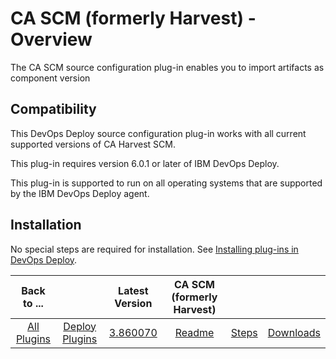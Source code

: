
# CA SCM (formerly Harvest) - Overview

The CA SCM source configuration plug-in enables you to import artifacts as component version

## Compatibility

This DevOps Deploy source configuration plug-in works with all current supported versions of CA Harvest SCM.

This plug-in requires version 6.0.1 or later of IBM DevOps Deploy.

This plug-in is supported to run on all operating systems that are supported by the IBM DevOps Deploy agent.

## Installation

No special steps are required for installation. See [Installing plug-ins in DevOps Deploy](https://community.ibm.com/community/user/wasdevops/blogs/laurel-dickson-bull1/2022/06/13/install-plugins "Installing plug-ins in DevOps Deploy").

|Back to ...||Latest Version|CA SCM (formerly Harvest) |||
| :---: | :---: | :---: | :---: | :---: | :---: |
|[All Plugins](../../index.md)|[Deploy Plugins](../README.md)|[3.860070](https://raw.githubusercontent.com/UrbanCode/IBM-UCD-PLUGINS/main/files/air-plugin-CASCM/air-plugin-CASCM-3.860070.zip)|[Readme](README.md)|[Steps](steps.md)|[Downloads](downloads.md)|
